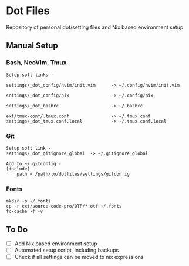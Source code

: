 # Dot Files

Repository of personal dot/setting files and Nix based environment setup

## Manual Setup

### Bash, NeoVim, Tmux
```
Setup soft links -

settings/_dot_config/nvim/init.vim      -> ~/.config/nvim/init.vim

settings/_dot_config/nix                -> ~/.config/nix

settings/_dot_bashrc                    -> ~/.bashrc

ext/tmux-conf/.tmux.conf                -> ~/.tmux.conf
settings/_dot_tmux.conf.local           -> ~/.tmux.conf.local
```

### Git
```
Setup soft link -
settings/_dot_gitignore_global  -> ~/.gitignore_global

Add to ~/.gitconfig -
[include]
    path = /path/to/dotfiles/settings/gitconfig
```

### Fonts
```
mkdir -p ~/.fonts
cp -r ext/source-code-pro/OTF/*.otf ~/.fonts
fc-cache -f -v
```

## To Do
* [ ] Add Nix based environment setup
* [ ] Automated setup script, including backups
* [ ] Check if all settings can be moved to nix expressions
